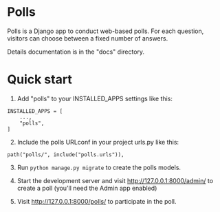 # Polls

Polls is a Django app to conduct web-based polls. For each question, visitors can choose between a fixed number of answers.

Details documentation is in the "docs" directory.

# Quick start

1. Add "polls" to your INSTALLED_APPS settings like this:

```
INSTALLED_APPS = [
    ...,
    "polls",
]
```

2. Include the polls URLconf in your project urls.py like this:

```
path("polls/", include("polls.urls")),
```

3. Run `python manage.py migrate` to create the polls models.

4. Start the development server and visit http://127.0.0.1:8000/admin/ to create a poll (you'll need the Admin app enabled)

5. Visit http://127.0.0.1:8000/polls/ to participate in the poll.
